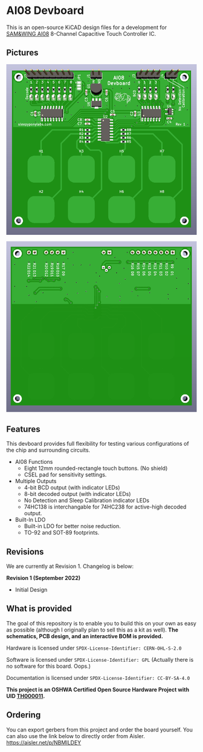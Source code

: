# AI08 Devboard

This is an open-source KiCAD design files for a development for [SAM&WING AI08](https://datasheet.lcsc.com/lcsc/2208221130_Sam-wing-AI08_C521987.pdf) 8-Channel Capacitive Touch Controller IC.

## Pictures

![](pics/ai08_front.png)

![](pics/ai08_back.png)

## Features

This devboard provides full flexibility for testing various configurations of the chip and surrounding circuits.

- AI08 Functions
	- Eight 12mm rounded-rectangle touch buttons. (No shield)
	- CSEL pad for sensitivity settings.
- Multiple Outputs
	- 4-bit BCD output (with indicator LEDs)
	- 8-bit decoded output (with indicator LEDs)
	- No Detection and Sleep Calibration indicator LEDs
	- 74HC138 is interchangable for 74HC238 for active-high decoded output.
- Built-In LDO
	- Built-in LDO for better noise reduction.
	- TO-92 and SOT-89 footprints.
	
## Revisions

We are currently at Revision 1. Changelog is below:

**Revision 1 (September 2022)**
 - Initial Design

## What is provided

The goal of this repository is to enable you to build this on your own as easy as possible (although I originally plan to sell this as a kit as well). **The schematics, PCB design, and an interactive BOM is provided.**

Hardware is licensed under `SPDX-License-Identifier: CERN-OHL-S-2.0`

Software is licensed under `SPDX-License-Identifier: GPL` (Actually there is no software for this board. Oops.)

Documentation is licensed under `SPDX-License-Identifier: CC-BY-SA-4.0`

**This project is an OSHWA Certified Open Source Hardware Project with UID [TH000011](https://certification.oshwa.org/th000011.html).**

## Ordering

You can export gerbers from this project and order the board yourself. You can also use the link below to directly order from Aisler.
https://aisler.net/p/NBMILDEY
